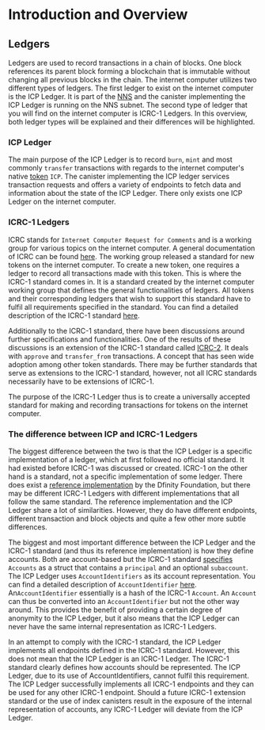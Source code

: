 # Introduction and Overview

## Ledgers
Ledgers are used to record transactions in a chain of blocks. One block references its parent block forming a blockchain that is immutable without changing all previous blocks in the chain. 
The internet computer utilizes two different types of ledgers. The first ledger to exist on the internet computer is the ICP Ledger. It is part of the [NNS](/tokenomics/nns/nns-intro.md) and the canister implementing
the ICP Ledger is running on the NNS subnet. The second type of ledger that you will find on the internet computer is ICRC-1 Ledgers. In this overview, both ledger types
will be explained and their differences will be highlighted. 

### ICP Ledger
The main purpose of the ICP Ledger is to record `burn`, `mint` and most commonly `transfer` transactions with regards to the internet computer's native [token](/docs/concepts/tokens-cycles.md) `ICP`.
The canister implementing the ICP ledger services transaction requests and offers a variety of endpoints to fetch data and information about the state of the ICP Ledger.
There only exists one ICP Ledger on the internet computer. 

### ICRC-1 Ledgers
ICRC stands for `Internet Computer Request for Comments` and is a working group for various topics on the internet computer. A general documentation of ICRC can be found [here](https://github.com/dfinity/ICRC).
The working group released a standard for new tokens on the internet computer. To create a new token, one requires a ledger to record all transactions made with this token. This is where the ICRC-1 standard comes in. 
It is a standard created by the internet computer working group that defines the general functionalities of ledgers. All tokens and their corresponding ledgers that wish to support this standard have to fulfil all requirements
specified in the standard. You can find a detailed description of the ICRC-1 standard [here](https://github.com/dfinity/ICRC-1/blob/main/standards/ICRC-1/README.md).

Additionally to the ICRC-1 standard, there have been discussions around further specifications and functionalities. One of the results of these discussions is an extension
of the ICRC-1 standard called [ICRC-2](https://github.com/dfinity/ICRC-1/tree/main/standards/ICRC-2). It deals with `approve` and `transfer_from` transactions. A concept that has seen wide adoption among other token standards. 
There may be further standards that serve as extensions to the ICRC-1 standard, however, not all ICRC standards necessarily have to be extensions of ICRC-1. 

The purpose of the ICRC-1 Ledger thus is to create a universally accepted standard for making and recording transactions for tokens on the internet computer. 

### The difference between ICP and ICRC-1 Ledgers
The biggest difference between the two is that the ICP Ledger is a specific implementation of a ledger, which at first followed no official standard. It had existed before ICRC-1 was discussed or created. 
ICRC-1 on the other hand is a standard, not a specific implementation of some ledger. There does exist a [reference implementation](https://github.com/dfinity/ic/tree/master/rs/rosetta-api/icrc1/ledger) by the Dfinity Foundation, but there may be different ICRC-1 Ledgers with different implementations that
all follow the same standard. The reference implementation and the ICP Ledger share a lot of similarities. However, they do have different endpoints, different transaction and block objects and quite a few other more subtle differences. 

The biggest and most important difference between the ICP Ledger and the ICRC-1 standard (and thus its reference implementation) is how they define accounts. Both are account-based but the ICRC-1 standard [specifies](https://github.com/dfinity/ICRC-1/blob/main/standards/ICRC-1/README.md#account) `Accounts` as a struct that contains a `principal` and an optional `subaccount`.
The ICP Ledger uses `AccountIdentifiers` as its account representation. You can find a detailed description of `AccountIdentifier` [here](https://mmapped.blog/posts/13-icp-ledger#account-id). An`AccountIdentifier` essentially is a hash of the ICRC-1 `Account`. An `Account` can thus be converted into an `AccountIdentifier` but not the other
way around. This provides the benefit of providing a certain degree of anonymity to the ICP Ledger, but it also means that the ICP Ledger can never have the same internal representation as ICRC-1 Ledgers. 

In an attempt to comply with the ICRC-1 standard, the ICP Ledger implements all endpoints defined in the ICRC-1 standard. However, this does not mean that the ICP Ledger is an ICRC-1 Ledger. The ICRC-1 standard clearly defines how accounts should be represented.
The ICP Ledger, due to its use of AccountIdentifiers, cannot fulfil this requirement. The ICP Ledger successfully implements all ICRC-1 endpoints and they can be used for any other ICRC-1 endpoint. 
Should a future ICRC-1 extension standard or the use of index canisters result in the exposure of the internal representation of accounts, any ICRC-1 Ledger will deviate from the ICP Ledger. 